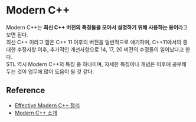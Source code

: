 # Modern C++
Modern C++는 **최신 C++ 버전의 특징들을 모아서 설명하기 위해 사용하는 용어**라고 보면 된다. \
최신 C++ 이라고 함은 C++ 11 이후의 버전을 일반적으로 얘기하며, C++11에서의 중대한 수정사항 이후, 추가적인 개선사항으로 14, 17, 20 버전의 수정들이 일어났다고 한다. \
STL 역시 Modern C++의 특징 중 하나이며, 자세한 특징이나 개념은 이후에 공부해 두는 것이 업무에 많이 도움이 될 것 같다.





## Reference
- [Effective Modern C++ 정리](https://koreanfoodie.me/1147)
- [Modern C++ 소개](https://flower0.tistory.com/484)